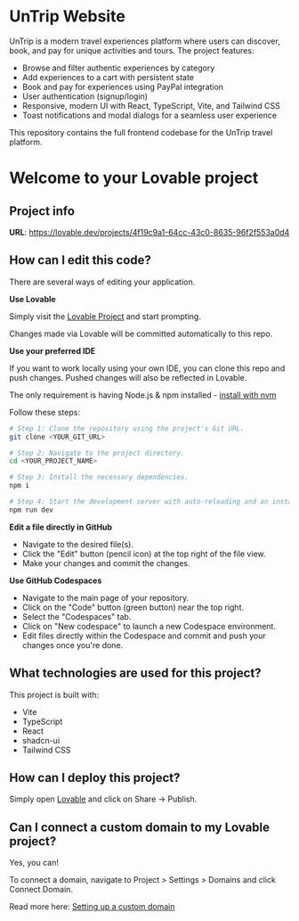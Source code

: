 
# UnTrip Website

UnTrip is a modern travel experiences platform where users can discover, book, and pay for unique activities and tours. The project features:

- Browse and filter authentic experiences by category
- Add experiences to a cart with persistent state
- Book and pay for experiences using PayPal integration
- User authentication (signup/login)
- Responsive, modern UI with React, TypeScript, Vite, and Tailwind CSS
- Toast notifications and modal dialogs for a seamless user experience

This repository contains the full frontend codebase for the UnTrip travel platform.

# Welcome to your Lovable project

## Project info

**URL**: https://lovable.dev/projects/4f19c9a1-64cc-43c0-8635-96f2f553a0d4

## How can I edit this code?

There are several ways of editing your application.

**Use Lovable**

Simply visit the [Lovable Project](https://lovable.dev/projects/4f19c9a1-64cc-43c0-8635-96f2f553a0d4) and start prompting.

Changes made via Lovable will be committed automatically to this repo.

**Use your preferred IDE**

If you want to work locally using your own IDE, you can clone this repo and push changes. Pushed changes will also be reflected in Lovable.

The only requirement is having Node.js & npm installed - [install with nvm](https://github.com/nvm-sh/nvm#installing-and-updating)

Follow these steps:

```sh
# Step 1: Clone the repository using the project's Git URL.
git clone <YOUR_GIT_URL>

# Step 2: Navigate to the project directory.
cd <YOUR_PROJECT_NAME>

# Step 3: Install the necessary dependencies.
npm i

# Step 4: Start the development server with auto-reloading and an instant preview.
npm run dev
```

**Edit a file directly in GitHub**

- Navigate to the desired file(s).
- Click the "Edit" button (pencil icon) at the top right of the file view.
- Make your changes and commit the changes.

**Use GitHub Codespaces**

- Navigate to the main page of your repository.
- Click on the "Code" button (green button) near the top right.
- Select the "Codespaces" tab.
- Click on "New codespace" to launch a new Codespace environment.
- Edit files directly within the Codespace and commit and push your changes once you're done.

## What technologies are used for this project?

This project is built with:

- Vite
- TypeScript
- React
- shadcn-ui
- Tailwind CSS

## How can I deploy this project?

Simply open [Lovable](https://lovable.dev/projects/4f19c9a1-64cc-43c0-8635-96f2f553a0d4) and click on Share -> Publish.

## Can I connect a custom domain to my Lovable project?

Yes, you can!

To connect a domain, navigate to Project > Settings > Domains and click Connect Domain.

Read more here: [Setting up a custom domain](https://docs.lovable.dev/tips-tricks/custom-domain#step-by-step-guide)
